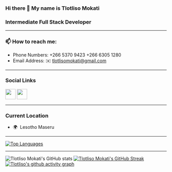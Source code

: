 ### Hi there 👋 My name is Tlotliso Mokati

### Intermediate Full Stack Developer

---------------------------
### 📫 How to reach me:
- Phone Numbers: +266 5370 9423 +266 6305 1280
- Email Address: ✉️ tlotlisomokati@gmail.com

---------------------------
### Social Links

  <a href="[https://github.com/DevLereko/](https://github.com/mokaty1818795/mokaty1818795)" target="_blank" rel="noreferrer"><img src="https://raw.githubusercontent.com/danielcranney/readme-generator/main/public/icons/socials/github-dark.svg" width="32" height="32" /></a> 
  <a href="https://www.linkedin.com/in/tlotliso-mokati-968238185/" target="_blank" rel="noreferrer"><img src="https://raw.githubusercontent.com/danielcranney/readme-generator/main/public/icons/socials/linkedin.svg" width="32" height="32" /></a> 

           
---------------------------
### Current Location
*   🌍  Lesotho Maseru 

---------------------------

<a href="https://github.com/mokaty1818795" align="left"><img src="https://github-readme-stats.vercel.app/api/top-langs/?username=mokaty1818795&langs_count=10&title_color=0891b2&text_color=ffffff&icon_color=0891b2&bg_color=1c1917&hide_border=true&locale=en&custom_title=Top%20%Languages%20%Recognized" alt="Top Languages" /></a>

--------------------------
![Tlotliso Mokati's GitHub stats](https://github-readme-stats.vercel.app/api?username=mokaty1818795&count_private=true&show_icons=true&theme=radical)
[![Tlotliso Mokati's GitHub Streak](https://streak-stats.demolab.com?user=mokaty1818795&theme=radical)](https://git.io/streak-stats)
[![Tlotliso's github activity graph](https://github-readme-activity-graph.vercel.app/graph?username=mokaty1818795&bg_color=ffcfe9&color=9e4c98&line=9e4c98&point=403d3d&area=true&hide_border=true)](https://github.com/ashutosh00710/github-readme-activity-graph)

<!--
**DevLereko/DevLereko** is a ✨ _special_ ✨ repository because its `README.md` (this file) appears on your GitHub profile.

Here are some ideas to get you started:

- 🔭 I’m currently working on ...
- 🌱 I’m currently learning ...
- 👯 I’m looking to collaborate on ...
- 🤔 I’m looking for help with ...
- 💬 Ask me about ...
- 📫 How to reach me: ...
- 😄 Pronouns: ...
- ⚡ Fun fact: ...
-->

